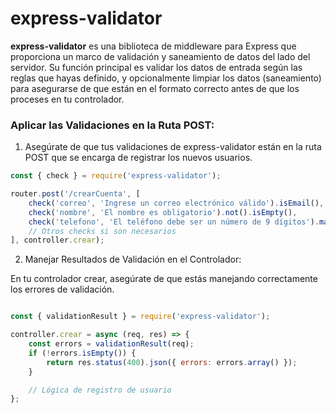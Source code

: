 # express-validator

**express-validator** es una biblioteca de middleware para Express que proporciona un marco de validación y saneamiento de datos del lado del servidor. Su función principal es validar los datos de entrada según las reglas que hayas definido, y opcionalmente limpiar los datos (saneamiento) para asegurarse de que están en el formato correcto antes de que los proceses en tu controlador.

### Aplicar las Validaciones en la Ruta POST:

1. Asegúrate de que tus validaciones de express-validator están en la ruta POST que se encarga de registrar los nuevos usuarios.

```javascript
const { check } = require('express-validator');

router.post('/crearCuenta', [
    check('correo', 'Ingrese un correo electrónico válido').isEmail(),
    check('nombre', 'El nombre es obligatorio').not().isEmpty(),
    check('telefono', 'El teléfono debe ser un número de 9 dígitos').matches(/^[0-9]{9}$/),
    // Otros checks si son necesarios
], controller.crear);

```



2. Manejar Resultados de Validación en el Controlador:

En tu controlador crear, asegúrate de que estás manejando correctamente los errores de validación.

```javascript

const { validationResult } = require('express-validator');

controller.crear = async (req, res) => {
    const errors = validationResult(req);
    if (!errors.isEmpty()) {
        return res.status(400).json({ errors: errors.array() });
    }

    // Lógica de registro de usuario
};

```